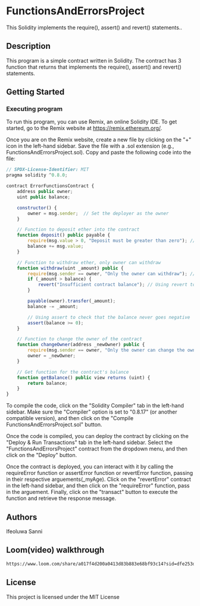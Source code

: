 # FunctionsAndErrorsProject

This Solidity implements the require(), assert() and revert() statements..

## Description

This program is a simple contract written in Solidity. The contract has 3 function that returns that implements the require(), assert() and revert() statements.

## Getting Started

### Executing program

To run this program, you can use Remix, an online Solidity IDE. To get started, go to the Remix website at https://remix.ethereum.org/.

Once you are on the Remix website, create a new file by clicking on the "+" icon in the left-hand sidebar. Save the file with a .sol extension (e.g., FunctionsAndErrorsProject.sol). Copy and paste the following code into the file:

```javascript
// SPDX-License-Identifier: MIT
pragma solidity ^0.8.0;

contract ErrorFunctionsContract {
    address public owner;
    uint public balance;

    constructor() {
        owner = msg.sender;  // Set the deployer as the owner
    }

    // Function to deposit ether into the contract
    function deposit() public payable {
        require(msg.value > 0, "Deposit must be greater than zero"); // Using require to check input
        balance += msg.value;
    }

    // Function to withdraw ether, only owner can withdraw
    function withdraw(uint _amount) public {
        require(msg.sender == owner, "Only the owner can withdraw"); // Using require to ensure only owner can withdraw
        if (_amount > balance) {
            revert("Insufficient contract balance"); // Using revert to handle insufficient balance
        }

        payable(owner).transfer(_amount);
        balance -= _amount;

        // Using assert to check that the balance never goes negative
        assert(balance >= 0);
    }

    // Function to change the owner of the contract
    function changeOwner(address _newOwner) public {
        require(msg.sender == owner, "Only the owner can change the ownership"); // Using require to validate ownership
        owner = _newOwner;
    }

    // Get function for the contract's balance
    function getBalance() public view returns (uint) {
        return balance;
    }
}


```

To compile the code, click on the "Solidity Compiler" tab in the left-hand sidebar. Make sure the "Compiler" option is set to "0.8.17" (or another compatible version), and then click on the "Compile FunctionsAndErrorsProject.sol" button.

Once the code is compiled, you can deploy the contract by clicking on the "Deploy & Run Transactions" tab in the left-hand sidebar. Select the "FunctionsAndErrorsProject" contract from the dropdown menu, and then click on the "Deploy" button.

Once the contract is deployed, you can interact with it by calling the requireError function or assertError function or revertError function, passing in their respective arguements(_myAge). Click on the "revertError" contract in the left-hand sidebar, and then click on the "requireError" function, pass in the arguement. Finally, click on the "transact" button to execute the function and retrieve the response message.

## Authors
Ifeoluwa Sanni

## Loom(video) walkthrough
```bash
https://www.loom.com/share/a017f4d200a0413d83b883e68bf93c14?sid=dfe253d5-220b-4421-80e8-83b53a446e89
```
## License

This project is licensed under the MIT License